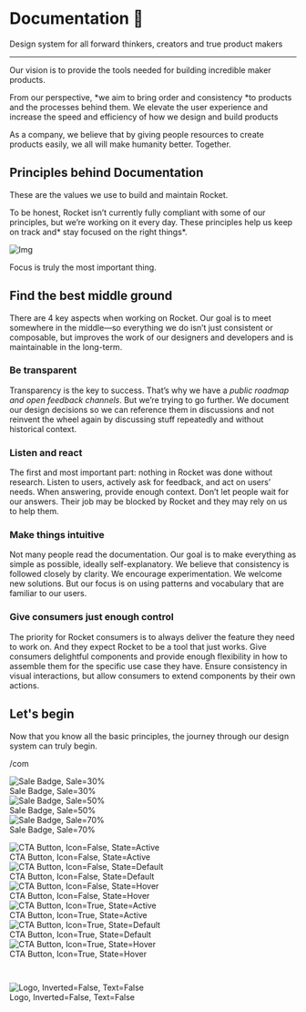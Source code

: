 
# Documentation 🚀

Design system for all forward thinkers, creators and true product makers

---

Our vision is to provide the tools needed for building incredible maker products.

From our perspective, *we aim to bring order and consistency *to products and the processes behind them. We elevate the user experience and increase the speed and efficiency of how we design and build products

As a company, we believe that by giving people resources to create products easily, we all will make humanity better. Together.

## Principles behind Documentation

These are the values we use to build and maintain Rocket.

To be honest, Rocket isn’t currently fully compliant with some of our principles, but we’re working on it every day. These principles help us keep on track and* stay focused on the right things*.

![Img](https://studio-assets.supernova.io/design-systems/14533/9289758a-6300-472a-bbc6-a57098081abf.jpeg?Expires=1990828800&Policy=eyJTdGF0ZW1lbnQiOlt7IlJlc291cmNlIjoiaHR0cHM6Ly9zdHVkaW8tYXNzZXRzLnN1cGVybm92YS5pby9kZXNpZ24tc3lzdGVtcy8xNDUzMy85Mjg5NzU4YS02MzAwLTQ3MmEtYmJjNi1hNTcwOTgwODFhYmYuanBlZyIsIkNvbmRpdGlvbiI6eyJEYXRlTGVzc1RoYW4iOnsiQVdTOkVwb2NoVGltZSI6MTk5MDgyODgwMH19fV19&Signature=E9DL6D-ZtS~4qaH18y5tnHC4gtpQUzZb85NmDFMuezn~MaWHPSumzBv6tXkxGqSgGyKh~9FaYnbfHkcJhU~4F~jdbuY70gbRxUpvnBtyCpz8o0mci-d2A9WoIZ3RGl11izD3c2WMfUaKhSaFlUw8cTGP-9vrqeUi58O2P4zYT9eAeyvOIFzQXgIgljhxiB9mIVU5a4j1vDL8ntJpagEZukKRskOgMrrB4LNQ-nRsvXFF7W5C5EkdoZPZf4jFxcQu2Yj6M9-bqNBXubYMsYYhEXqvqUOAnYVaE59E5PSSe43HKv2gp1ajSJ3ttHtTtCITO8Vyfh1FoTl03Z18ki8iZg__&Key-Pair-Id=APKAJGK34LCCAUR7N6LA)

Focus is truly the most important thing.

## Find the best middle ground

There are 4 key aspects when working on Rocket. Our goal is to meet somewhere in the middle—so everything we do isn’t just consistent or composable, but improves the work of our designers and developers and is maintainable in the long-term.

### Be transparent

Transparency is the key to success. That’s why we have a *public roadmap and open feedback channels*. But we’re trying to go further. We document our design decisions so we can reference them in discussions and not reinvent the wheel again by discussing stuff repeatedly and without historical context.

### Listen and react

The first and most important part: nothing in Rocket was done without research. Listen to users, actively ask for feedback, and act on users’ needs. When answering, provide enough context. Don’t let people wait for our answers. Their job may be blocked by Rocket and they may rely on us to help them.

### Make things intuitive

Not many people read the documentation. Our goal is to make everything as simple as possible, ideally self-explanatory. We believe that consistency is followed closely by clarity. We encourage experimentation. We welcome new solutions. But our focus is on using patterns and vocabulary that are familiar to our users.

### Give consumers just enough control

The priority for Rocket consumers is to always deliver the feature they need to work on. And they expect Rocket to be a tool that just works. Give consumers delightful components and provide enough flexibility in how to assemble them for the specific use case they have. Ensure consistency in visual interactions, but allow consumers to extend components by their own actions.

## Let's begin

Now that you know all the basic principles, the journey through our design system can truly begin.

/com

  
![Sale Badge, Sale=30%](https://studio-assets.supernova.io/design-systems/14533/4a834794-b60f-4a39-ae90-85693b00fda1.png?Expires=1990828800&Policy=eyJTdGF0ZW1lbnQiOlt7IlJlc291cmNlIjoiaHR0cHM6Ly9zdHVkaW8tYXNzZXRzLnN1cGVybm92YS5pby9kZXNpZ24tc3lzdGVtcy8xNDUzMy80YTgzNDc5NC1iNjBmLTRhMzktYWU5MC04NTY5M2IwMGZkYTEucG5nIiwiQ29uZGl0aW9uIjp7IkRhdGVMZXNzVGhhbiI6eyJBV1M6RXBvY2hUaW1lIjoxOTkwODI4ODAwfX19XX0_&Signature=Ij2IJitbk3Dcp0yGfHkmSaLHABgpfbmdNIyqz0F40vAwiv3qqqz1FaMUpBm2HpNVK~1s5AvjeUuLDHXcM4iMHTnM4rCWfRgIV4dPKIg88barAEGiD7bjHEwCM30M79pQZsrySthY214rO65BnmJ1YyCvy0lXOTSFsWyMVO5Bo1Q-Oge8U9Bh94SOqIYGBXngX5vfkqX-Kki3QOqaOehDLOfQLSdA8HuhgpmJP~MbPN4Tm2vg30bAcshcmu6mD7V6LVF4Gf-iUjmb0RxJYC6uv-o9Vxs2EIf~qDn2HG1qwdwmsQA99iWCkqEec6Hg7xEjuL0vbuge9Sg2pIKQQKCLFw__&Key-Pair-Id=APKAJGK34LCCAUR7N6LA)  
Sale Badge, Sale=30%  
![Sale Badge, Sale=50%](https://studio-assets.supernova.io/design-systems/14533/b74e05f3-1dc3-4fc6-99cb-c4e3d958e6f9.png?Expires=1990828800&Policy=eyJTdGF0ZW1lbnQiOlt7IlJlc291cmNlIjoiaHR0cHM6Ly9zdHVkaW8tYXNzZXRzLnN1cGVybm92YS5pby9kZXNpZ24tc3lzdGVtcy8xNDUzMy9iNzRlMDVmMy0xZGMzLTRmYzYtOTljYi1jNGUzZDk1OGU2ZjkucG5nIiwiQ29uZGl0aW9uIjp7IkRhdGVMZXNzVGhhbiI6eyJBV1M6RXBvY2hUaW1lIjoxOTkwODI4ODAwfX19XX0_&Signature=X3cujew9EgOLR-WNjnu34yXkHbMo5Ni9azUAqhScstAFei9~lqtGjxBxpEZwnn7AUMClDcKC08soTaZvwWWwTovYQgcakZ8QRLbBfnQP-rT4Ns5Pbb8PKliMPZUr0XOK~LAjdR8ixRMqf8tDgRl2eFw40zvh6Sppu7DNQm5vqL1vteLbLlkf9YBPPO2Jiym8rLqJ-3kCZG-5heFembNDGHYFmmxflm~Z149DD~G7nxvsi1McWFoUNvs43KMtm0Jl-YM-464NsDO6PVOZCMqTy3EyL40sewgXZbHwTiHFMgalBvCD4fVgRvTTvkJjUNfQmhMBJxAsYITOn0p5sVHaTA__&Key-Pair-Id=APKAJGK34LCCAUR7N6LA)  
Sale Badge, Sale=50%  
![Sale Badge, Sale=70%](https://studio-assets.supernova.io/design-systems/14533/99b354bc-a611-46c4-8e07-04a315b60675.png?Expires=1990828800&Policy=eyJTdGF0ZW1lbnQiOlt7IlJlc291cmNlIjoiaHR0cHM6Ly9zdHVkaW8tYXNzZXRzLnN1cGVybm92YS5pby9kZXNpZ24tc3lzdGVtcy8xNDUzMy85OWIzNTRiYy1hNjExLTQ2YzQtOGUwNy0wNGEzMTViNjA2NzUucG5nIiwiQ29uZGl0aW9uIjp7IkRhdGVMZXNzVGhhbiI6eyJBV1M6RXBvY2hUaW1lIjoxOTkwODI4ODAwfX19XX0_&Signature=L24FF3wBjS3GH4I8INwN7Br0qKpS9fhvGq4IzgvNqPRUtNAdOlWGCwTNRvGGD8zff4zQJqpt55IF8KwMiH8fDyxHx9yvKLiHt4qWrXe9OT~CDTiubk7euilIQwUz0~-iNElRuxBueXcpXJAjh9RNHfh9YNhUTOd1oL4kiSwsVEl9HqOvozf3FCF4JDbjMmKF~aQCAbKYTcZcqgIQ-XOHc2E7OvHlxLqCngvDCgYC9KVEK7DTKhTtVwcu29CFfXR7ZOB6~odRA0suPPpZZrTfEr91c9osRiZyLjSgHcLeNin01M13buoYS25HW9Jam8HzC-Rmj0mDta68uFM9TjTi5A__&Key-Pair-Id=APKAJGK34LCCAUR7N6LA)  
Sale Badge, Sale=70%  


  
![CTA Button, Icon=False, State=Active](https://studio-assets.supernova.io/design-systems/14533/882b7d56-a938-45ae-828e-50c8416acb45.png?Expires=1990828800&Policy=eyJTdGF0ZW1lbnQiOlt7IlJlc291cmNlIjoiaHR0cHM6Ly9zdHVkaW8tYXNzZXRzLnN1cGVybm92YS5pby9kZXNpZ24tc3lzdGVtcy8xNDUzMy84ODJiN2Q1Ni1hOTM4LTQ1YWUtODI4ZS01MGM4NDE2YWNiNDUucG5nIiwiQ29uZGl0aW9uIjp7IkRhdGVMZXNzVGhhbiI6eyJBV1M6RXBvY2hUaW1lIjoxOTkwODI4ODAwfX19XX0_&Signature=T6~c~ZZMq~2jP41XWcB~jW-Dfxv3P9Sh5qy0tfuJPUaDoxurPPScd-6iK1WVnkMsLmpy7JANvtQ06kUpuvyOKBc45ZuYz2vYui3Dpt7T8Cb2yUb3QSWDFtWNKjzlW6Wa119cNtNNfc5JhDIjlkSZX48Wm9ss2wfiQe88s2sZkNxBiyAfqXgia9WUXgFjPsiJKuqQAvXQ7OaVmfYI1Q4tW0edBUPaNyUxHz2fkKZIg1tp4NsrHDer9U5SmQXsvzbdti62c4JtkemWBIxfp3vW3VzKeFMovWRUUKUCLs10b8C6TuRUp5Sftv~9ez8Scv016R3NhQj5fB2LFipVcbkSHw__&Key-Pair-Id=APKAJGK34LCCAUR7N6LA)  
CTA Button, Icon=False, State=Active  
![CTA Button, Icon=False, State=Default](https://studio-assets.supernova.io/design-systems/14533/81db561b-ac8d-4198-af02-f931383209d1.png?Expires=1990828800&Policy=eyJTdGF0ZW1lbnQiOlt7IlJlc291cmNlIjoiaHR0cHM6Ly9zdHVkaW8tYXNzZXRzLnN1cGVybm92YS5pby9kZXNpZ24tc3lzdGVtcy8xNDUzMy84MWRiNTYxYi1hYzhkLTQxOTgtYWYwMi1mOTMxMzgzMjA5ZDEucG5nIiwiQ29uZGl0aW9uIjp7IkRhdGVMZXNzVGhhbiI6eyJBV1M6RXBvY2hUaW1lIjoxOTkwODI4ODAwfX19XX0_&Signature=JnRYnXmNwzVzhqAtYSuTTwni6km1BEA7NEVbkTDb--7SfWi36GBy7CkYt3hVwp7bU35JSAKzm0E96O9bi6Pq6ttLJvlgbkrbrhy4RmGNapTYTY5-Yezq2cCOj3U0nmMl6e3ANK8nZ1fEgNc9EqiI0QR~mD0CSTHPm7kyZobAa4GlgLBjJoan4YPtUq-6QbIIM1f6Bj2ueOCHhMSPv87bK9J6pbM5jNacbRENX85tYId1UbGZ2kG2G8fI8DgD8OC7zjmAg7cqSkf0J2oCAipLjhopYh0~WMedRANDfKvNWwth5Lg37RfDX3-zfxObu9fQfwKpzpqr0vABQNclP2w3lg__&Key-Pair-Id=APKAJGK34LCCAUR7N6LA)  
CTA Button, Icon=False, State=Default  
![CTA Button, Icon=False, State=Hover](https://studio-assets.supernova.io/design-systems/14533/e198dc5e-796c-45a5-9325-f676ee48ed65.png?Expires=1990828800&Policy=eyJTdGF0ZW1lbnQiOlt7IlJlc291cmNlIjoiaHR0cHM6Ly9zdHVkaW8tYXNzZXRzLnN1cGVybm92YS5pby9kZXNpZ24tc3lzdGVtcy8xNDUzMy9lMTk4ZGM1ZS03OTZjLTQ1YTUtOTMyNS1mNjc2ZWU0OGVkNjUucG5nIiwiQ29uZGl0aW9uIjp7IkRhdGVMZXNzVGhhbiI6eyJBV1M6RXBvY2hUaW1lIjoxOTkwODI4ODAwfX19XX0_&Signature=VJoHtBtbYigKwFtwMhlzyw04O2dbIyAjTLzhcydDzgEUj5gPOXskiPIOo7CkiPBUVcrYIV3bscmzZPun~ze6M5HzGSN4W3MPzXQsUOMgCYS-rTZ-Sbx7oIl6ta9CrpJcu~iimaM7R2BjmrvTqyfe2tH5VEEELE~G~dMFWWuDtn5b1YVcqtclQxmQGgnMUw4vSW1vzLJBD3B8IUa~km0eGnET3-FE~RCBmopEsTrViGUIWcAby9HBGx6grgoHdbVh5P5nk~xEcoUBQoNf3K4xeEa0uWRtNYyGMWDWUIubSV~8DZIRwvClO-Pb4XSZUNXIGxdIVVD9SuUcACLIfsDGaQ__&Key-Pair-Id=APKAJGK34LCCAUR7N6LA)  
CTA Button, Icon=False, State=Hover  
![CTA Button, Icon=True, State=Active](https://studio-assets.supernova.io/design-systems/14533/7156aab3-9d96-4c74-95fb-4d3317b8587b.png?Expires=1990828800&Policy=eyJTdGF0ZW1lbnQiOlt7IlJlc291cmNlIjoiaHR0cHM6Ly9zdHVkaW8tYXNzZXRzLnN1cGVybm92YS5pby9kZXNpZ24tc3lzdGVtcy8xNDUzMy83MTU2YWFiMy05ZDk2LTRjNzQtOTVmYi00ZDMzMTdiODU4N2IucG5nIiwiQ29uZGl0aW9uIjp7IkRhdGVMZXNzVGhhbiI6eyJBV1M6RXBvY2hUaW1lIjoxOTkwODI4ODAwfX19XX0_&Signature=G8hbnSJG8Ia46b~Gy0UkLcqge33Fh5BbkYzzvwh4QhSoG8rv1sccu5Rgd7mIC84mpO87i8bQ9kEgk6nuEEsObGiMTvqZKdxVK~dqSRv0cguSiurAp6Sd5da7jfqgQIT0xAoDCnzj6Rc3L-Rhtr5xfZSZuekHqsTs5e0349SD3uo52aq81wkAbGrJb5O2T1OouFGxrcJEbpyl0BK79q7L7XIrmFXHfmcM5xs7mnePsrxwTiH1ptNO3dTqWbyALB5p9iOVkcEcTR3VNO5dwR-iQfKF3S1MB4FRQbiB1Xnk9B4gVJICuhhPXzHm6cOSw~PCTDnHkMhauj8LkxnwT0VjYQ__&Key-Pair-Id=APKAJGK34LCCAUR7N6LA)  
CTA Button, Icon=True, State=Active  
![CTA Button, Icon=True, State=Default](https://studio-assets.supernova.io/design-systems/14533/4eeca53e-548e-4b4f-90e4-1a59320fbfda.png?Expires=1990828800&Policy=eyJTdGF0ZW1lbnQiOlt7IlJlc291cmNlIjoiaHR0cHM6Ly9zdHVkaW8tYXNzZXRzLnN1cGVybm92YS5pby9kZXNpZ24tc3lzdGVtcy8xNDUzMy80ZWVjYTUzZS01NDhlLTRiNGYtOTBlNC0xYTU5MzIwZmJmZGEucG5nIiwiQ29uZGl0aW9uIjp7IkRhdGVMZXNzVGhhbiI6eyJBV1M6RXBvY2hUaW1lIjoxOTkwODI4ODAwfX19XX0_&Signature=cfstQiQXYia8XqlOj1HAac3AtLXDnqbcKvkqSTkbOuZVcdTz~PLSWv6iGGQKV21wKWc1awndbtCqPc1WOJEXJEy0EIDH4jh6-y7Ls7nd5c3M-TFzb-MwEWeQ2XYtjK9JYnTzRcJmMem8qR6gZIK2dIKgppPi04gcLPUtlqlScItYjBY1EQGwtCcQm4w~Q-ptc9XCcx5LgH-76w3afAkRY1bHUvdqzQAZ39kYNOGDmAdJwvD5cAGwmFGKomfcaui55nOENsPk0GlCCrUYHHynQhjlSmXSmTHN6NDQ-vqVOkq-DjQmav-8Pn1dheqg5GBNFQwxi2rNLz33qegbxTaKZA__&Key-Pair-Id=APKAJGK34LCCAUR7N6LA)  
CTA Button, Icon=True, State=Default  
![CTA Button, Icon=True, State=Hover](https://studio-assets.supernova.io/design-systems/14533/90051427-4b9b-43b0-8e7c-5134135c626d.png?Expires=1990828800&Policy=eyJTdGF0ZW1lbnQiOlt7IlJlc291cmNlIjoiaHR0cHM6Ly9zdHVkaW8tYXNzZXRzLnN1cGVybm92YS5pby9kZXNpZ24tc3lzdGVtcy8xNDUzMy85MDA1MTQyNy00YjliLTQzYjAtOGU3Yy01MTM0MTM1YzYyNmQucG5nIiwiQ29uZGl0aW9uIjp7IkRhdGVMZXNzVGhhbiI6eyJBV1M6RXBvY2hUaW1lIjoxOTkwODI4ODAwfX19XX0_&Signature=JmpO6OJBLFZcFFenUDyHPqcOEZkJpjk2j9OpN~lgr16IvB2NMAcBbYYh5A-40R-50kVJsyE~yS0BWFgd~VzgTJaBjDPtmz0RH64IffWP5Ibsxu30SD1y1yH0Y1QdrXCO-4vhj8VKz5jvz3VjyUcGEqaZWo3r0QyCKkDSUFsHc11T0UXx~vsxect5jKt77unWezZuhhQd4FZvyitHykzqN4uj27~v5~TB1LivPe8TjbQe8lrFlD8fNO1HaBm7bCUyQG5LfdVlFX4a8YzwCq7YVsJYbB3qdoennRW5R8uaYaWxh1HPvJ2MdETjeKaJC4HVergRlVuHEZMEa~Sz10UDsg__&Key-Pair-Id=APKAJGK34LCCAUR7N6LA)  
CTA Button, Icon=True, State=Hover  


```javascript  
  
```

  
![Logo, Inverted=False, Text=False](https://studio-assets.supernova.io/design-systems/14533/824e7633-3c14-4ee3-ac37-117acb78dcfe.png?Expires=1990828800&Policy=eyJTdGF0ZW1lbnQiOlt7IlJlc291cmNlIjoiaHR0cHM6Ly9zdHVkaW8tYXNzZXRzLnN1cGVybm92YS5pby9kZXNpZ24tc3lzdGVtcy8xNDUzMy84MjRlNzYzMy0zYzE0LTRlZTMtYWMzNy0xMTdhY2I3OGRjZmUucG5nIiwiQ29uZGl0aW9uIjp7IkRhdGVMZXNzVGhhbiI6eyJBV1M6RXBvY2hUaW1lIjoxOTkwODI4ODAwfX19XX0_&Signature=VyOfZiWRv~oE0RUbWkAXxv5vun0~E6A2YbXEMyF7me-k44-Nvy4ft8eTEiyqk89DBSrCmgxSN--BWijlkyerCwYoMJtes3EvrtV9-UbKCElY4ZOYMrpOL7WPZmRoROu2aVqvuk26Vc6alJYBYOZQxTwDxiINZ9kuHBzpW-vGYpfPCEQu10FyaQI8bJ0YBv9sNHYI~Lt7oHmxsAL6DIPSvc508NNF6WA94O9DSR2bBSpVUM2u8HW~IoX7VtLhnkHxncL4KbNlVcURS~73G6EMZ2coEGKH-u~c74dmHPKiDBwtcAP1NqO3Nq8yZCr6-wk~1Htx5JVDfANxQOh1RRRyXA__&Key-Pair-Id=APKAJGK34LCCAUR7N6LA)  
Logo, Inverted=False, Text=False  


  
  
